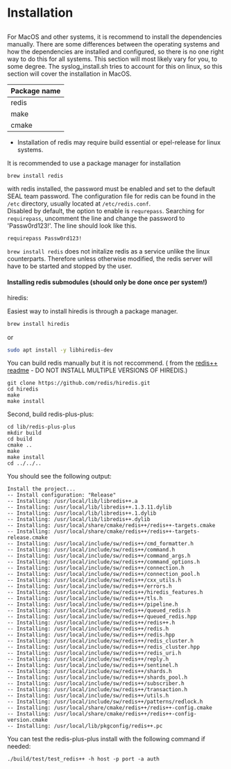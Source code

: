 # Installation

## 

For MacOS and other systems, it is recommend to install the dependencies manually. 
There are some differences between the operating systems and how the dependencies are installed and configured, 
so there is no one right way to do this for all systems. 
This section will most likely vary for you, to some degree. 
The syslog_install.sh tries to account for this on linux, so this section will cover the installation in MacOS. 

| Package name | 
| --- | 
| redis | 
| make | 
| cmake |

* Installation of redis may require build essential or epel-release for linux systems. 

It is recommended to use a package manager for installation

```bash
brew install redis
```

with redis installed, the password must be enabled and set to the default SEAL team password. The configuration file for redis can be found in the `/etc` directory, usually located at `/etc/redis.conf`.  
Disabled by default, the option to enable is `requrepass`. Searching for `requirepass`, uncomment the line and change the password to 'Passw0rd123!'. The line should look like this.
```
requirepass Passw0rd123!
```

`brew install redis` does not initalize redis as a service unlike the linux counterparts. Therefore unless otherwise modified, the redis server will have to be started and stopped by the user. 


#### Installing redis submodules (should only be done once per system!)

hiredis:

Easiest way to install hiredis is through a package manager.
```bash
brew install hiredis
```

or 
```bash
sudo apt install -y libhiredis-dev
```

You can build redis manually but it is not reccommend. ( from the [redis++ readme](https://github.com/sewenew/redis-plus-plus#install-hiredis) - DO NOT INSTALL MULTIPLE VERSIONS OF HIREDIS.)
```
git clone https://github.com/redis/hiredis.git
cd hiredis
make
make install
```

Second, build redis-plus-plus:
```
cd lib/redis-plus-plus
mkdir build
cd build
cmake ..
make
make install
cd ../../..
```

You should see the following output:

```
Install the project...
-- Install configuration: "Release"
-- Installing: /usr/local/lib/libredis++.a
-- Installing: /usr/local/lib/libredis++.1.3.11.dylib
-- Installing: /usr/local/lib/libredis++.1.dylib
-- Installing: /usr/local/lib/libredis++.dylib
-- Installing: /usr/local/share/cmake/redis++/redis++-targets.cmake
-- Installing: /usr/local/share/cmake/redis++/redis++-targets-release.cmake
-- Installing: /usr/local/include/sw/redis++/cmd_formatter.h
-- Installing: /usr/local/include/sw/redis++/command.h
-- Installing: /usr/local/include/sw/redis++/command_args.h
-- Installing: /usr/local/include/sw/redis++/command_options.h
-- Installing: /usr/local/include/sw/redis++/connection.h
-- Installing: /usr/local/include/sw/redis++/connection_pool.h
-- Installing: /usr/local/include/sw/redis++/cxx_utils.h
-- Installing: /usr/local/include/sw/redis++/errors.h
-- Installing: /usr/local/include/sw/redis++/hiredis_features.h
-- Installing: /usr/local/include/sw/redis++/tls.h
-- Installing: /usr/local/include/sw/redis++/pipeline.h
-- Installing: /usr/local/include/sw/redis++/queued_redis.h
-- Installing: /usr/local/include/sw/redis++/queued_redis.hpp
-- Installing: /usr/local/include/sw/redis++/redis++.h
-- Installing: /usr/local/include/sw/redis++/redis.h
-- Installing: /usr/local/include/sw/redis++/redis.hpp
-- Installing: /usr/local/include/sw/redis++/redis_cluster.h
-- Installing: /usr/local/include/sw/redis++/redis_cluster.hpp
-- Installing: /usr/local/include/sw/redis++/redis_uri.h
-- Installing: /usr/local/include/sw/redis++/reply.h
-- Installing: /usr/local/include/sw/redis++/sentinel.h
-- Installing: /usr/local/include/sw/redis++/shards.h
-- Installing: /usr/local/include/sw/redis++/shards_pool.h
-- Installing: /usr/local/include/sw/redis++/subscriber.h
-- Installing: /usr/local/include/sw/redis++/transaction.h
-- Installing: /usr/local/include/sw/redis++/utils.h
-- Installing: /usr/local/include/sw/redis++/patterns/redlock.h
-- Installing: /usr/local/share/cmake/redis++/redis++-config.cmake
-- Installing: /usr/local/share/cmake/redis++/redis++-config-version.cmake
-- Installing: /usr/local/lib/pkgconfig/redis++.pc
```

You can test the redis-plus-plus install with the following command if needed: 
```
./build/test/test_redis++ -h host -p port -a auth
```